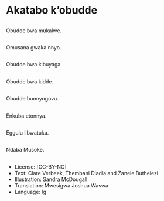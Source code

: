 # Akatabo k’obudde

##
Obudde bwa mukalwe.

##
Omusana gwaka nnyo.

##
Obudde bwa kibuyaga.

##
Obudde bwa kidde.

##
Obudde bunnyogovu.

##
Enkuba etonnya.

##
Eggulu libwatuka.

##
Ndaba Musoke.

##
* License: [CC-BY-NC]
* Text: Clare Verbeek, Thembani Dladla and Zanele Buthelezi
* Illustration: Sandra McDougall
* Translation: Mwesigwa Joshua Waswa
* Language: lg
